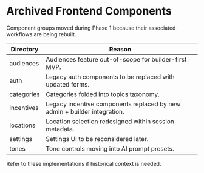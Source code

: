 # Archived Frontend Components

Component groups moved during Phase 1 because their associated workflows are being rebuilt.

| Directory | Reason |
| --- | --- |
| audiences | Audiences feature out-of-scope for builder-first MVP. |
| auth | Legacy auth components to be replaced with updated forms. |
| categories | Categories folded into topics taxonomy. |
| incentives | Legacy incentive components replaced by new admin + builder integration. |
| locations | Location selection redesigned within session metadata. |
| settings | Settings UI to be reconsidered later. |
| tones | Tone controls moving into AI prompt presets. |

Refer to these implementations if historical context is needed.
